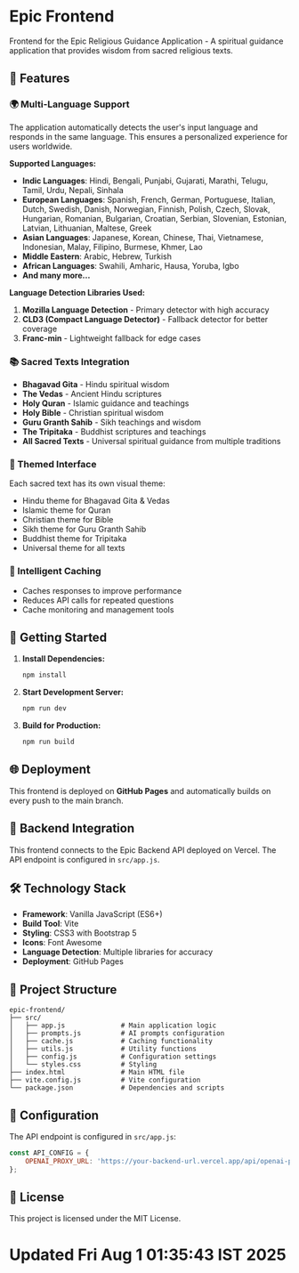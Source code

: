# Epic Frontend

Frontend for the Epic Religious Guidance Application - A spiritual guidance application that provides wisdom from sacred religious texts.

## 🌟 Features

### 🌍 Multi-Language Support
The application automatically detects the user's input language and responds in the same language. This ensures a personalized experience for users worldwide.

**Supported Languages:**
- **Indic Languages**: Hindi, Bengali, Punjabi, Gujarati, Marathi, Telugu, Tamil, Urdu, Nepali, Sinhala
- **European Languages**: Spanish, French, German, Portuguese, Italian, Dutch, Swedish, Danish, Norwegian, Finnish, Polish, Czech, Slovak, Hungarian, Romanian, Bulgarian, Croatian, Serbian, Slovenian, Estonian, Latvian, Lithuanian, Maltese, Greek
- **Asian Languages**: Japanese, Korean, Chinese, Thai, Vietnamese, Indonesian, Malay, Filipino, Burmese, Khmer, Lao
- **Middle Eastern**: Arabic, Hebrew, Turkish
- **African Languages**: Swahili, Amharic, Hausa, Yoruba, Igbo
- **And many more...**

**Language Detection Libraries Used:**
1. **Mozilla Language Detection** - Primary detector with high accuracy
2. **CLD3 (Compact Language Detector)** - Fallback detector for better coverage
3. **Franc-min** - Lightweight fallback for edge cases

### 📚 Sacred Texts Integration
- **Bhagavad Gita** - Hindu spiritual wisdom
- **The Vedas** - Ancient Hindu scriptures
- **Holy Quran** - Islamic guidance and teachings
- **Holy Bible** - Christian spiritual wisdom
- **Guru Granth Sahib** - Sikh teachings and wisdom
- **The Tripitaka** - Buddhist scriptures and teachings
- **All Sacred Texts** - Universal spiritual guidance from multiple traditions

### 🎨 Themed Interface
Each sacred text has its own visual theme:
- Hindu theme for Bhagavad Gita & Vedas
- Islamic theme for Quran
- Christian theme for Bible
- Sikh theme for Guru Granth Sahib
- Buddhist theme for Tripitaka
- Universal theme for all texts

### 💾 Intelligent Caching
- Caches responses to improve performance
- Reduces API calls for repeated questions
- Cache monitoring and management tools

## 🚀 Getting Started

1. **Install Dependencies:**
   ```bash
   npm install
   ```

2. **Start Development Server:**
   ```bash
   npm run dev
   ```

3. **Build for Production:**
   ```bash
   npm run build
   ```

## 🌐 Deployment

This frontend is deployed on **GitHub Pages** and automatically builds on every push to the main branch.

## 🔗 Backend Integration

This frontend connects to the Epic Backend API deployed on Vercel. The API endpoint is configured in `src/app.js`.

## 🛠️ Technology Stack

- **Framework**: Vanilla JavaScript (ES6+)
- **Build Tool**: Vite
- **Styling**: CSS3 with Bootstrap 5
- **Icons**: Font Awesome
- **Language Detection**: Multiple libraries for accuracy
- **Deployment**: GitHub Pages

## 📁 Project Structure

```
epic-frontend/
├── src/
│   ├── app.js              # Main application logic
│   ├── prompts.js          # AI prompts configuration
│   ├── cache.js            # Caching functionality
│   ├── utils.js            # Utility functions
│   ├── config.js           # Configuration settings
│   └── styles.css          # Styling
├── index.html              # Main HTML file
├── vite.config.js          # Vite configuration
└── package.json            # Dependencies and scripts
```

## 🔧 Configuration

The API endpoint is configured in `src/app.js`:

```javascript
const API_CONFIG = {
    OPENAI_PROXY_URL: 'https://your-backend-url.vercel.app/api/openai-proxy'
};
```

## 📄 License

This project is licensed under the MIT License.
# Updated Fri Aug  1 01:35:43 IST 2025
